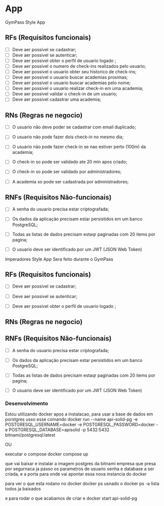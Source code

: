 # App

GymPass Style App

## RFs (Requisitos funcionais) 

- [ ] Deve aer possivel se cadastrar;
- [ ] Deve aer possivel se autenticar;
- [ ] Deve aer possivel obter o perfil de usuario logado ;
- [ ] Deve aer possivel o numero de check-ins realizados pelo usuario;
- [ ] Deve aer possivel o usuario obter seu historico de check-ins;
- [ ] Deve aer possivel o usuario buscar academias proximas;
- [ ] Deve aer possivel o usuario buscar academias pelo nome;
- [ ] Deve aer possivel o usuario realizar check-in em uma academia;
- [ ] Deve aer possivel validar o check-in de um usuario;
- [ ] Deve aer possivel cadastrar uma academia;

## RNs (Regras ne negocio)

- [ ] O usuario não deve poder se cadastrar com email duplicado;
- [ ] O usuario não pode fazer dois check-in no mesmo dia;
- [ ] O usuario não pode fazer check-in se nao estiver perto (100m) da academia;
- [ ] O check-in so pode ser validado ate 20 min apos criado;
- [ ] O check-in so pode ser validado por administradores;
- [ ] A academia so pode ser cadastrada por administradores;



## RNFs (Requisitos Não-funcionais) 

- [ ] A senha do usuario precisa estar criptografada;
- [ ] Os dados da aplicação precisam estar persistidos em um banco PostgreSQL;
- [ ] Todas as listas de dados precisam estaqr paginadas com 20 items por pagina;
- [ ] O usuario deve ser identificado por um JWT (JSON Web Token)



Imperadores Style App
Sera feito durante o GymPass

## RFs (Requisitos funcionais) 

- [ ] Deve aer possivel se cadastrar;
- [ ] Deve aer possivel se autenticar;
- [ ] Deve aer possivel obter o perfil de usuario logado ;


## RNs (Regras ne negocio)

## RNFs (Requisitos Não-funcionais) 

- [ ] A senha do usuario precisa estar criptografada;
- [ ] Os dados da aplicação precisam estar persistidos em um banco PostgreSQL;
- [ ] Todas as listas de dados precisam estaqr paginadas com 20 items por pagina;
- [ ] O usuario deve ser identificado por um JWT (JSON Web Token)





### Desenvolvimento 

Estou utilizando docker 
apos a instalacao, para usar a base de dados em porstgres usso esse comando 
docker run --name api-solid-pg -e POSTGRESQL_USERNAME=docker -e POSTGRESQL_PASSWORD=docker -e POSTGRESQL_DATABASE=apisolid -p 5432:5432 bitnami/postgresql:latest

OU

executar o compose 
docker compose up 

que vai baixar e instalar a imagem postgres da bitnami empresa que presa por segurnaca
ja passo os parametros de usuario senha e database a ser criada, e a porta para onde vai apontar essa nova instancia do docker 

para ver o que esta rodano no docker 
docker ps 
usnado o docker ps -a lista todos ja baixados 

e para rodar o que acabamos de criar e 
docker start api-solid-pg


